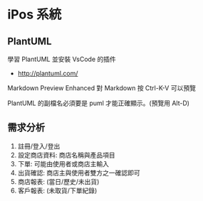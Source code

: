 # iPos 系統

## PlantUML

學習 PlantUML 並安裝 VsCode 的插件

* http://plantuml.com/

Markdown Preview Enhanced 對 Markdown 按 Ctrl-K-V 可以預覽

PlantUML 的副檔名必須要是 puml 才能正確顯示。(預覽用 Alt-D)

## 需求分析

1. 註冊/登入/登出
2. 設定商店資料: 商店名稱與產品項目
3. 下單: 可能由使用者或商店主輸入
4. 出貨確認: 商店主與使用者雙方之一確認即可
5. 商店報表: (當日/歷史/未出貨)
6. 客戶報表: (未取貨/下單紀錄)

